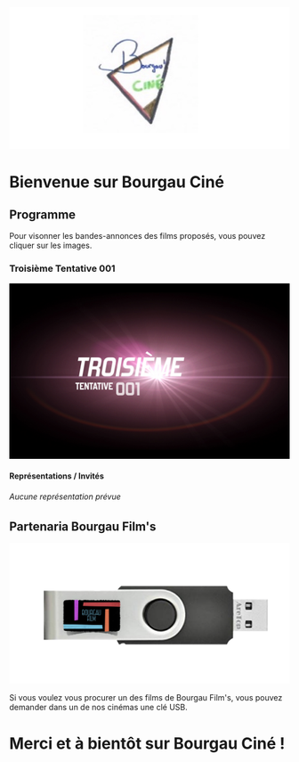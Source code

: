 ![logo BC](Capture%20d’écran%202019-12-17%20à%2008.27.11.png)




# Bienvenue sur Bourgau Ciné

## Programme

Pour visonner les bandes-annonces des films proposés, vous pouvez cliquer sur les images. 

### Troisième Tentative 001

[![Troisième Tentative 001](8B3FBF2F-2CAB-480C-9EC4-72254DF91019.jpeg)](https://www.youtube.com/watch?v=4NtmfqOH3K8)

#### Représentations / Invités

###### Aucune représentation prévue

## Partenaria Bourgau Film's

![clés USB](Capcle.png)

Si vous voulez vous procurer un des films de Bourgau Film's, vous pouvez demander dans un de nos cinémas une clé USB. 

# Merci et à bientôt sur Bourgau Ciné !
